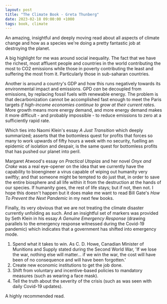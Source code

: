 ```yaml
---
layout: post
title: "The Climate Book - Greta Thunberg"
date: 2023-02-18 09:00:00 +1000
tags: book, climate
---
```


An amazing, insightful and deeply moving read about all aspects of climate change and how as a species we're
doing a pretty fantastic job at destroying the planet.

A big highlight for me was around social inequality. The fact that we have the richest,
most affluent people and countries in the world contributing the most to CO2 emissions while those in poverty
contributing the least and suffering the most from it. Particularly those in sub-saharan countries.

Another is around a country's GDP and how this runs negatively towards its environmental impact and emissions.
GPD _can_ be decoupled from emissions, by replacing fossil fuels with renewable energy. The problem is that
decarbonization cannot be accomplished fast enough to meet the Paris targets _if high-income economies continue
to grow at their current rates_. More growth means more energy demand, and more energy demand makes it more difficult -
and probably impossible - to reduce emissions to zero at a sufficiently rapid rate.

Which ties into Naomi Klein's essay _A Just Transition_ which deeply summarized; asserts that the bottomless quest for
profits that forces so many to work upwards of fifty hours a week with no security, fuelling an epidemic of isolation
and despair, is the same quest for bottomless profits that has pushed our planet into peril.

Margaret Atwood's essay on _Practical Utopias_ and her novel _Onyx and Crake_ was a real eye-opener on the idea that we
currently have the capability to bioengineer a virus capable of wiping out humanity very swiftly; and that someone
might be tempted to do just that, in order to save the entire biosphere and all life within it from the destruction
at the hands of our species. If humanity goes, the rest of life stays; but if not, then not. I hope this doesn't happen
but it does make me want to read Bill Gate's _How To Prevent the Next Pandemic_ in my next few books.

Finally, its very obvious that we are not treating the climate disaster currently unfolding as such. And an insightful
set of markers was provided by Seth Klein in his essay _A Genuine Emergency Response_ (drawing parallels to the
emergency response witnessed during the Covid-19 pandemic) which indicates that a government has shifted into emergency mode.

1. Spend what it takes to win. As C. D. Howe, Canadian Minister of Munitions and Supply stated during the Second World War,
   'If we lose the war, nothing else will matter... if we win the war, the cost will have been of no consequence and will
   have been forgotten.'
1. Create new economic institutions to get the job done.
1. Shift from voluntary and incentive-based policies to mandatory measures (such as wearing a face mask).
1. Tell the truth about the severity of the crisis (such as was seen with daily Covid-19 updates).

A highly recommended read.
